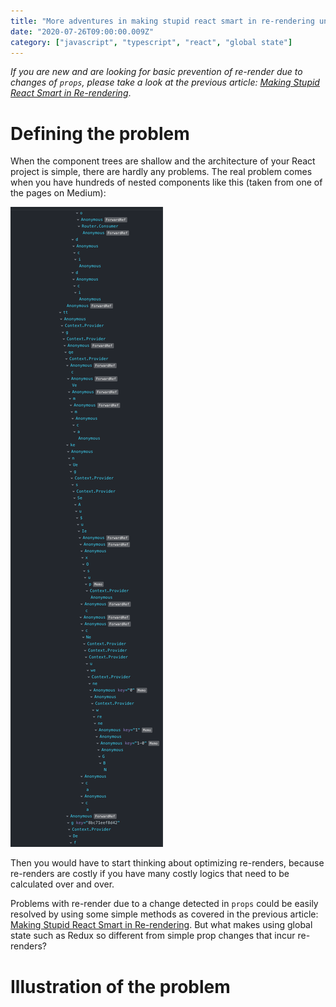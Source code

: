 ```yaml
---
title: "More adventures in making stupid react smart in re-rendering under global state"
date: "2020-07-26T09:00:00.009Z"
category: ["javascript", "typescript", "react", "global state"]
---
```


_If you are new and are looking for basic prevention of re-render due to changes of `props`, please take a look at the previous article: [Making Stupid React Smart in Re-rendering](https://medium.com/swlh/making-stupid-react-smart-in-re-rendering-5f04b5bab327)_.

# Defining the problem

When the component trees are shallow and the architecture of your React project is simple, there are hardly any problems. The real problem comes when you have hundreds of nested components like this (taken from one of the pages on Medium):

![component tree](./tree.png)

Then you would have to start thinking about optimizing re-renders, because re-renders are costly if you have many costly logics that need to be calculated over and over.

Problems with re-render due to a change detected in `props` could be easily resolved by using some simple methods as covered in the previous article: [Making Stupid React Smart in Re-rendering](https://medium.com/swlh/making-stupid-react-smart-in-re-rendering-5f04b5bab327). But what makes using global state such as Redux so different from simple prop changes that incur re-renders?

# Illustration of the problem
